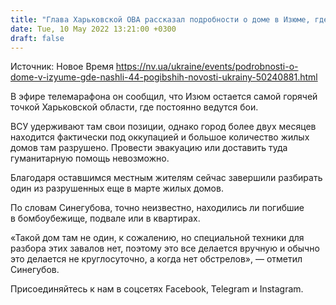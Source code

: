 ```yaml
---
title: "Глава Харьковской ОВА рассказал подробности о доме в Изюме, где под завалами нашли 44 погибших"
date: Tue, 10 May 2022 13:21:00 +0300
draft: false
---
```

Источник: Новое Время https://nv.ua/ukraine/events/podrobnosti-o-dome-v-izyume-gde-nashli-44-pogibshih-novosti-ukrainy-50240881.html


В эфире телемарафона он сообщил, что Изюм остается самой горячей точкой Харьковской области, где постоянно ведутся бои.

ВСУ удерживают там свои позиции, однако город более двух месяцев находится фактически под оккупацией и большое количество жилых домов там разрушено. Провести эвакуацию или доставить туда гуманитарную помощь невозможно.

Благодаря оставшимся местным жителям сейчас завершили разбирать один из разрушенных еще в марте жилых домов.

По словам Синегубова, точно неизвестно, находились ли погибшие в бомбоубежище, подвале или в квартирах.

«Такой дом там не один, к сожалению, но специальной техники для разбора этих завалов нет, поэтому это все делается вручную и обычно это делается не круглосуточно, а когда нет обстрелов», — отметил Синегубов.

Присоединяйтесь к нам в соцсетях Facebook, Telegram и Instagram.
